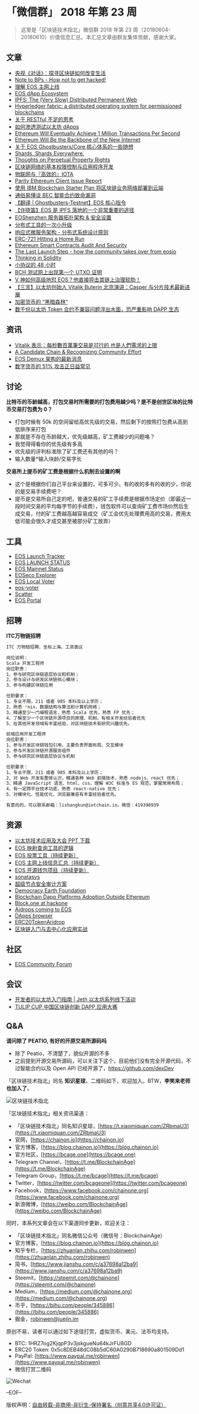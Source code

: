 # 「微信群」 2018 年第 23 周

> 这里是「区块链技术指北」微信群 2018 年第 23 周（20180604-20180610）价值信息汇总。本汇总文章由群友集体贡献，感谢大家。

## 文章

* [央视《对话》：探寻区块链如何改变生活](https://bcage.one/d/545-cctv-2)
* [Note to BPs - How not to get hacked!](https://bcage.one/d/547-note-to-bps-how-not-to-get-hacked)
* [理解 EOS 主网上线](https://bcage.one/d/549-eos)
* [EOS dApp Ecosystem](https://bcage.one/d/551-eos-dapp-ecosystem)
* [IPFS: The (Very Slow) Distributed Permanent Web](https://bcage.one/d/553-ipfs-the-very-slow-distributed-permanent-web)
* [Hyperledger fabric: a distributed operating system for permissioned blockchains](https://bcage.one/d/554-hyperledger-fabric-a-distributed-operating-system-for-permissioned-blockchains)
* [关于 RESTful 不足的思考](https://bcage.one/d/559-restful)
* [如何渗透测试以太坊 dApps](https://bcage.one/d/560-dapps)
* [Ethereum Will Eventually Achieve 1 Million Transactions Per Second](https://bcage.one/d/562-ethereum-will-eventually-achieve-1-million-transactions-per-second)
* [Ethereum Will Be the Backbone of the New Internet](https://bcage.one/d/563-ethereum-will-be-the-backbone-of-the-new-internet)
* [关于 EOS Ghostbusters/Core 核心体系的一些随想](https://bcage.one/d/564-eos-ghostbusters-core)
* [Shards, Shards Everywhere.](https://bcage.one/d/565-shards-shards-everywhere)
* [Thoughts on Perpetual Property Rights](https://bcage.one/d/566-thoughts-on-perpetual-property-rights)
* [区块链网络的基本权限控制与应用程序开发](https://bcage.one/d/567-hyperledger-fabric)
* [物联网与『高效的』IOTA](https://bcage.one/d/573-iota)
* [Parity Ethereum Client Issue Report](https://bcage.one/d/574-parity-ethereum-client-issue-report)
* [使用 IBM Blockchain Starter Plan 将区块链业务网络部署到云端](https://bcage.one/d/575-ibm-blockchain-starter-plan)
* [通俗易懂谈 BEC 智能合约致命漏洞](https://bcage.one/d/576-bec)
* [【翻译 | Ghostbusters-Testnet】EOS 核心指令](https://bcage.one/d/578-ghostbusters-testnet-eos)
* [【许晓笛】EOS 是 IPFS 落地的一个非常重要的途径](https://bcage.one/d/579-eos-ipfs)
* [EOShenzhen 服务器拓扑架构 & 安全设置](https://bcage.one/d/580-eoshenzhen)
* [分布式工具的一次小升级](https://bcage.one/d/590-distributed-redis-tool)
* [响应式微服务架构 - 分布式系统设计原则](https://bcage.one/d/591-microservice)
* [ERC-721 Hitting a Home Run](https://bcage.one/d/592-erc-721-hitting-a-home-run)
* [Ethereum Smart Contracts Audit And Security](https://bcage.one/d/593-ethereum-smart-contracts-audit-and-security)
* [The Last Launch Step - how the community takes over from eosio](https://bcage.one/d/594-the-last-launch-step-how-the-community-takes-over-from-eosio)
* [Thinking in Solidity](https://bcage.one/d/595-thinking-in-solidity)
* [小协议的 48 小时](https://bcage.one/d/597-48)
* [BCH 测试网上出现第一个 UTXO 证明](https://mp.weixin.qq.com/s/sTUzC53r1vRopVn2kOA4tQ)
* [V 神如何高级地怼 EOS？他直接抨击其链上治理软肋！](https://mp.weixin.qq.com/s/1mmVo3AlZia0VdhFVhzYEw)
* [【三言】以太坊创始人 Vitalik Buterin 北京演讲：Casper 与分片技术最新进展](http://sanyanblockchain.com/archives/28220)
* [加密货币的 “黑暗森林”](https://mp.weixin.qq.com/s/uBH62HOwnUgTQLJQBJwlKg)
* [数千份以太坊 Token 合约不兼容问题浮出水面，恐严重影响 DAPP 生态](https://mp.weixin.qq.com/s/1MB-t_yZYsJDTPRazD1zAA)

## 资讯

* [Vitalik 表示：每秒數百萬筆交易是可行的 也是人們需求的上限](https://bcage.one/d/550-vitalik)
* [A Candidate Chain & Recognizing Community Effort](https://bcage.one/d/552-a-candidate-chain-recognizing-community-effort)
* [EOS Demux 架构的最新消息](https://bcage.one/d/598-eos-demux)
* [数字货币的 51% 攻击正日益常见](https://bcage.one/d/599-51)

## 讨论

**比特币的币龄越高，打包交易时所需要的打包费用越少吗？是不是创世区块的比特币交易打包费为 0？**

* 打包时候有 50k 的空间留给高优先级的交易，然后剩下的按照打包费从高到低排序来打包
* 那就是不存在币龄越大，优先级越高，矿工费越少的问题咯？
* 我觉得得看你的优先级有多高
* 优先级的评判标准除了矿工费还有其他的吗？
* 输入数量*输入块龄/交易字长

**交易所上提币的矿工费是根据什么机制去设置的啊**

* 这个是根据你们自己平台来设置的，可多可少。有的收的多有的收的少，你说的是交易手续费吧？
* 提币是交易所自己定的吧，普通交易的矿工手续费是根据市场定价（即最近一段时间交易的平均每字节的手续费），钱包软件可以查询矿工费市场价然后生成交易，付的矿工费越高越容易成交（矿工会优先处理费用高的交易，费用太低可能会很久才成交甚至被部分矿工放弃）

## 工具

* [EOS Launch Tracker](https://bcage.one/d/546-eos-launch-tracker)
* [EOS LAUNCH STATUS](https://bcage.one/d/561-eos-launch-status)
* [EOS Mainnet Status](https://bcage.one/d/568-eos-mainnet-status)
* [EOSeco Explorer](https://bcage.one/d/571-eoseco-explorer)
* [EOS Local Voter](https://bcage.one/d/581-eos-local-voter)
* [eos-voter](https://bcage.one/d/582-eos-voter)
* [Scatter](https://bcage.one/d/586-scatter)
* [EOS Portal](https://bcage.one/d/596-eos-portal)

## 招聘

**ITC万物链招聘**

``` bash
ITC 万物链招聘，坐标上海，工资面议

岗位说明：
Scala 开发工程师
岗位职责：
1、参与研究区块链底层协议和机制；
2、参与设计与研发区块链核心模块；
3、参与构建区块链应用

任职要求：
1、专业不限，211 或者 985 本科及以上学历；
2、熟悉 *nix，数据结构与算法和计算机网络；
3、精通至少一门编程语言，熟悉 Scala 优先，熟悉 FP 优先；
4、了解至少一个区块链开源项目的原理、机制，有相关开发经验者优先
5、在其他开发领域有丰富经验，对区块链技术有研究兴趣优先。

前端应用开发工程师
岗位职责：
1、参与开发区块链钱包引用，主要负责界面布局、交互模块
2、参与开发区块链开源服务组件
3、参与研究区块链底层协议与机制

任职要求：
1、专业不限，211 或者 985 本科及以上学历；
2、对 Web 开发有整体认识，精通各种 Web 前端技术，熟悉 nodejs、react 优先；
3、精通 JavaScript 语言、html、css，理解 W3C 标准与 ES 规范，掌握常用布局；
4、有一定跨平台技术功底，熟悉 react-native 优先；
5、对模块化、性能优化、浏览器兼容有丰富经验者优先。

有意向的，可以联系邮箱：lishangkun@iotchain.io，微信：419398939
```

## 资源

* [以太坊技术应用及大会 PPT 下载](https://bcage.one/d/544-ethereum-ppt)
* [EOS 映射查询工具的逻辑](https://bcage.one/d/555-eos)
* [EOS 投票工具（持续更新）](https://bcage.one/d/556-eos)
* [EOS 主网上线信息汇总（持续更新）](https://bcage.one/d/557-eos)
* [EOS 开源钱包项目（持续更新）](https://bcage.one/d/558-eos)
* [sonatasys](https://bcage.one/d/569-sonatasys)
* [超级节点安全审计方案](https://bcage.one/d/570-audit)
* [Democracy Earth Foundation](https://bcage.one/d/572-democracy-earth-foundation)
* [Blockchain Dapp Platforms Adoption Outside Ethereum](https://bcage.one/d/577-blockchain-dapp-platforms-adoption-outside-ethereum)
* [Block.one at hackone](https://bcage.one/d/583-block-one-at-hackone)
* [Aidrops coming to EOS](https://bcage.one/d/584-aidrops-coming-to-eos)
* [DApps browser](https://bcage.one/d/587-dapps-browser)
* [ERC20TokenAridrop](https://bcage.one/d/588-erc20tokenaridrop)
* [区块链入门与去中心化应用实战](https://coding.m.imooc.com/classindex.html?cid=214)

## 社区

* [EOS Community Forum](https://bcage.one/d/585-eos-community-forum)

## 会议

* [开发者的以太坊入门指南 | Jeth 以太坊系列线下活动](https://bcage.one/d/548-jeth)
* [TULIP CUP 中国区块链创新 DAPP 应用大赛](http://www.huodongxing.com/event/4442931634300?td=8032961741050)

## Q&A

**请问除了 PEATIO,  有好的开原交易所源码吗**

* 除了 Peatio，不清楚了，貌似开源的不多
* 之前提到开源交易所源码，可以关注下这个，目前他们没有完全开源代码，不过智能合约以及 Open API 已经开源了，https://github.com/dexDev

「区块链技术指北」同名 **知识星球**，二维码如下，欢迎加入。BTW，**李笑来老师也加入了**。

![区块链技术指北](https://i.imgur.com/RBmpxTL.png)

「区块链技术指北」相关资讯渠道：

* 「区块链技术指北」同名知识星球，[https://t.xiaomiquan.com/ZRbmaU3](https://t.xiaomiquan.com/ZRbmaU3)
* 官网，[https://chainon.io](https://chainon.io)
* 官方博客，[https://blog.chainon.io](https://blog.chainon.io)
* 官方社区，[https://bcage.one](https://bcage.one)
* Telegram Channel，[https://t.me/BlockchainAge](https://t.me/BlockchainAge)
* Telegram Group，[https://t.me/bcage](https://t.me/bcage)
* Twitter，[https://twitter.com/bcageone](https://twitter.com/bcageone)
* Facebook，[https://www.facebook.com/chainone.org](https://www.facebook.com/chainone.org)
* 新浪微博，[https://weibo.com/BlockchainAge](https://weibo.com/BlockchainAge)

同时，本系列文章会在以下渠道同步更新，欢迎关注：

* 「区块链技术指北」同名微信公众号（微信号：BlockchainAge）
* 官方博客，[https://blog.chainon.io](https://blog.chainon.io)
* 知乎专栏，[https://zhuanlan.zhihu.com/robinwen](https://zhuanlan.zhihu.com/robinwen)
* 简书，[https://www.jianshu.com/c/a37698a12ba9](https://www.jianshu.com/c/a37698a12ba9)
* Steemit，[https://steemit.com/@chainone](https://steemit.com/@chainone)
* Medium，[https://medium.com/@chainone.org](https://medium.com/@chainone.org)
* 币乎，[https://bihu.com/people/345886](https://bihu.com/people/345886)
* 掘金，[robinwen@juejin.im](https://juejin.im/user/5673ccae60b2260ee435f89a/posts)

原创不易，读者可以通过如下途径打赏，虚拟货币、美元、法币均支持。

* BTC: 1HRZ7og2KjqpP3v3jskgueNu64kJrFU8GD
* ERC20 Token: 0x5c8DEB48dC08b5dC60A0290B718690a801509Dd1
* PayPal: [https://www.paypal.me/robinwen](https://www.paypal.me/robinwen)
* 微信打赏二维码

![Wechat](https://i.imgur.com/hKyy9lI.jpg)

–EOF–

版权声明：[自由转载-非商用-非衍生-保持署名（创意共享4.0许可证）](http://creativecommons.org/licenses/by-nc-nd/4.0/deed.zh)
